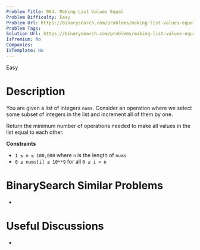 ```yaml
---
Problem Title: 904. Making List Values Equal
Problem Difficulty: Easy
Problem Url: https://binarysearch.com/problems/making-list-values-equal/
Problem Tags: 
Solution Url: https://binarysearch.com/problems/making-list-values-equal/solutions/
IsPremium: No
Companies: 
IsTemplate: No
---
```


<span style="color: ;">Easy</span>

# Description

You are given a list of integers `nums`. Consider an operation where we select some subset of integers in the list and increment all of them by one.

Return the minimum number of operations needed to make all values in the list equal to each other.

**Constraints**
- `1 ≤ n ≤ 100,000` where `n` is the length of `nums`
- `0 ≤ nums[i] ≤ 10**9` for all `0 ≤ i < n`

# BinarySearch Similar Problems

- []()

# Useful Discussions

- []()
